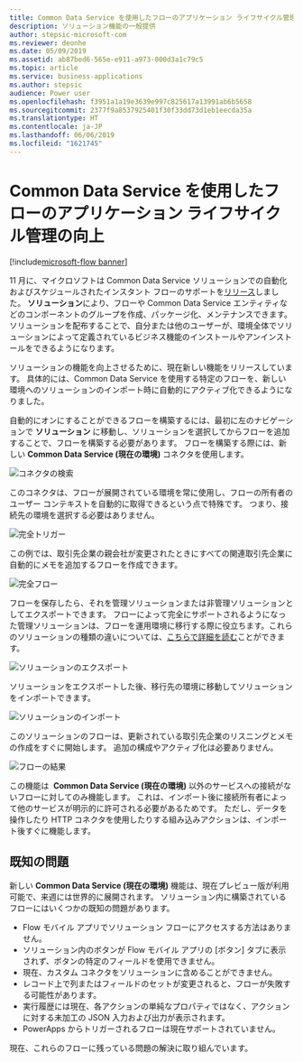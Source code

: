 ```yaml
---
title: Common Data Service を使用したフローのアプリケーション ライフサイクル管理の向上
description: ソリューション機能の一般提供
author: stepsic-microsoft-com
ms.reviewer: deonhe
ms.date: 05/09/2019
ms.assetid: ab87bed6-565e-e911-a973-000d3a1c79c5
ms.topic: article
ms.service: business-applications
ms.author: stepsic
audience: Power user
ms.openlocfilehash: f3951a1a19e3639e997c825617a13991ab6b5658
ms.sourcegitcommit: 2377f9a8537925401f30f33dd73d1eb1eecda35a
ms.translationtype: HT
ms.contentlocale: ja-JP
ms.lasthandoff: 06/06/2019
ms.locfileid: "1621745"
---
```

# <a name="improved-application-lifecycle-management-for-flows-using-common-data-service"></a>Common Data Service を使用したフローのアプリケーション ライフサイクル管理の向上

[!include[microsoft-flow banner](../includes/microsoft-flow.md)]

11 月に、マイクロソフトは Common Data Service ソリューションでの自動化およびスケジュールされたインスタント フローのサポートを[リリース](https://flow.microsoft.com/blog/solutions-in-microsoft-flow/)しました。 **ソリューション**により、フローや Common Data Service エンティティなどのコンポーネントのグループを作成、パッケージ化、メンテナンスできます。 ソリューションを配布することで、自分または他のユーザーが、環境全体でソリューションによって定義されているビジネス機能のインストールやアンインストールをできるようになります。

ソリューションの機能を向上させるために、現在新しい機能をリリースしています。 具体的には、Common Data Service を使用する特定のフローを、新しい環境へのソリューションのインポート時に自動的にアクティブ化できるようになりました。

自動的にオンにすることができるフローを構築するには、最初に左のナビゲーションで **ソリューション** に移動し、ソリューションを選択してからフローを追加することで、フローを構築する必要があります。 フローを構築する際には、新しい **Common Data Service (現在の環境)** コネクタを使用します。

![コネクタの検索](media/cds-native-1.png)

このコネクタは、フローが展開されている環境を常に使用し、フローの所有者のユーザー コンテキストを自動的に取得できるという点で特殊です。 つまり、接続先の環境を選択する必要はありません。

![完全トリガー](media/cds-native-2.png)

この例では、取引先企業の親会社が変更されたときにすべての関連取引先企業に自動的にメモを追加するフローを作成できます。

![完全フロー](media/cds-native-3.png)

フローを保存したら、それを管理ソリューションまたは非管理ソリューションとしてエクスポートできます。 フローによって完全にサポートされるようになった管理ソリューションは、フローを運用環境に移行する際に役立ちます。これらのソリューションの種類の違いについては、[こちらで詳細を読む](https://docs.microsoft.com/dynamics365/customer-engagement/developer/introduction-solutions#unmanaged-and-managed-solutions)ことができます。

![ソリューションのエクスポート](media/cds-native-4.png)

ソリューションをエクスポートした後、移行先の環境に移動してソリューションをインポートできます。

![ソリューションのインポート](media/cds-native-5.png)

このソリューションのフローは、更新されている取引先企業のリスニングとメモの作成をすぐに開始します。 追加の構成やアクティブ化は必要ありません。

![フローの結果](media/cds-native-6.png)

この機能は  **Common Data Service (現在の環境)** 以外のサービスへの接続がないフローに対してのみ機能します。 これは、インポート後に接続所有者によって他のサービスが明示的に許可される必要があるためです。 ただし、データを操作したり HTTP コネクタを使用したりする組み込みアクションは、インポート後すぐに機能します。

## <a name="known-issues"></a>既知の問題

新しい **Common Data Service (現在の環境)** 機能は、現在プレビュー版が利用可能で、来週には世界的に展開されます。 ソリューション内に構築されているフローにはいくつかの既知の問題があります。

*   Flow モバイル アプリでソリューション フローにアクセスする方法はありません。
*   ソリューション内のボタンが Flow モバイル アプリの [ボタン] タブに表示されず、ボタンの特定のフィールドを使用できません。
*   現在、カスタム コネクタをソリューションに含めることができません。
*   レコード上で列またはフィールドのセットが変更されると、フローが失敗する可能性があります。
*   実行履歴には現在、各アクションの単純なプロパティではなく、アクションに対する未加工の JSON 入力および出力が表示されます。
*   PowerApps からトリガーされるフローは現在サポートされていません。

現在、これらのフローに残っている問題の解決に取り組んでいます。
